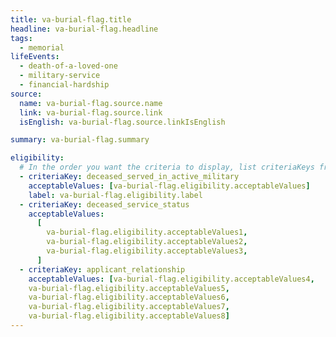 ```yaml
---
title: va-burial-flag.title
headline: va-burial-flag.headline
tags:
  - memorial
lifeEvents:
  - death-of-a-loved-one
  - military-service
  - financial-hardship
source:
  name: va-burial-flag.source.name
  link: va-burial-flag.source.link
  isEnglish: va-burial-flag.source.linkIsEnglish

summary: va-burial-flag.summary

eligibility:
  # In the order you want the criteria to display, list criteriaKeys from the csv here, each followed by a comma-separated list of which values indicate eligibility for that criteria. Wrap individual values in quotes if they have inner commas.
  - criteriaKey: deceased_served_in_active_military
    acceptableValues: [va-burial-flag.eligibility.acceptableValues]
    label: va-burial-flag.eligibility.label
  - criteriaKey: deceased_service_status
    acceptableValues:
      [
        va-burial-flag.eligibility.acceptableValues1,
        va-burial-flag.eligibility.acceptableValues2,
        va-burial-flag.eligibility.acceptableValues3,
      ]
  - criteriaKey: applicant_relationship
    acceptableValues: [va-burial-flag.eligibility.acceptableValues4, 
    va-burial-flag.eligibility.acceptableValues5, 
    va-burial-flag.eligibility.acceptableValues6, 
    va-burial-flag.eligibility.acceptableValues7, 
    va-burial-flag.eligibility.acceptableValues8]
---
```

